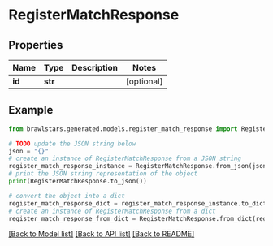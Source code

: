 # RegisterMatchResponse


## Properties

Name | Type | Description | Notes
------------ | ------------- | ------------- | -------------
**id** | **str** |  | [optional] 

## Example

```python
from brawlstars.generated.models.register_match_response import RegisterMatchResponse

# TODO update the JSON string below
json = "{}"
# create an instance of RegisterMatchResponse from a JSON string
register_match_response_instance = RegisterMatchResponse.from_json(json)
# print the JSON string representation of the object
print(RegisterMatchResponse.to_json())

# convert the object into a dict
register_match_response_dict = register_match_response_instance.to_dict()
# create an instance of RegisterMatchResponse from a dict
register_match_response_from_dict = RegisterMatchResponse.from_dict(register_match_response_dict)
```
[[Back to Model list]](../README.md#documentation-for-models) [[Back to API list]](../README.md#documentation-for-api-endpoints) [[Back to README]](../README.md)


